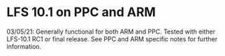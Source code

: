 
# LFS 10.1 on PPC and ARM

03/05/21:  Generally functional for both ARM and PPC.
Tested with either LFS-10.1 RC1 or final release.
See PPC and ARM specific notes for further information.

